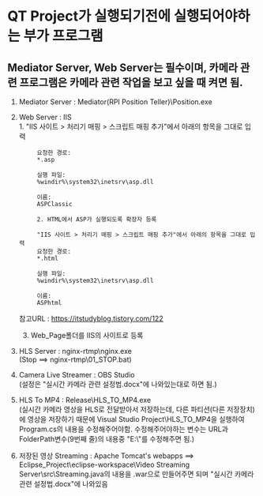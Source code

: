 # QT Project가 실행되기전에 실행되어야하는 부가 프로그램
## Mediator Server, Web Server는 필수이며, 카메라 관련 프로그램은 카메라 관련 작업을 보고 싶을 때 켜면 됨.
1. Mediator Server : Mediator(RPI Position Teller)\Position.exe    
2. Web Server : IIS  
            1. "IIS 사이트 > 처리기 매핑 > 스크립트 매핑 추가"에서 아래의 항목을 그대로 입력  
      
            요청한 경로:  
            *.asp  
      
            실행 파일:  
            %windir%\system32\inetsrv\asp.dll  
      
            이름:  
            ASPClassic  
      
            2. HTML에서 ASP가 실행되도록 확장자 등록  
      
            "IIS 사이트 > 처리기 매핑 > 스크립트 매핑 추가"에서 아래의 항목을 그대로 입력  
            요청한 경로:  
            *.html  
      
            실행 파일:  
            %windir%\system32\inetsrv\asp.dll  
      
            이름:  
            ASPhtml  
  
      참고URL : https://itstudyblog.tistory.com/122  

      3. Web_Page폴더를 IIS의 사이트로 등록
        
3. HLS Server : nginx-rtmp\nginx.exe    
      (Stop ==> nginx-rtmp\01_STOP.bat)   
4. Camera Live Streamer : OBS Studio  
       (설정은 "실시간 카메라 관련 설정법.docx"에 나와있는대로 하면 됨.)
5. HLS To MP4 : Release\HLS_TO_MP4.exe  
      (실시간 카메라 영상을 HLS로 전달받아서 저장하는데, 다른 파티션(다른 저장장치)에 영상을 저장하기 때문에 Visual Studio Project\HLS_TO_MP4을 실행하여 Program.cs의 내용을 수정해주어야함. 수정해주어야하는 변수는 URL과 FolderPath변수(9번째 줄)의 내용중 "E:\\"를 수정해주면 됨.)   
6. 저장된 영상 Streaming : Apache Tomcat's webapps ==> Eclipse_Project\eclipse-workspace\Video Streaming Server\src\Streaming.java의 내용을 .war으로 만들어주면 되며 "실시간 카메라 관련 설정법.docx"에 나와있음  

